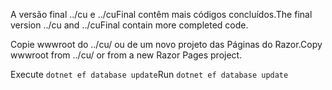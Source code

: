<span data-ttu-id="d1731-101">A versão final ../cu e ../cuFinal contêm mais códigos concluídos.</span><span class="sxs-lookup"><span data-stu-id="d1731-101">The final version ../cu and ../cuFinal contain more completed code.</span></span>

<span data-ttu-id="d1731-102">Copie wwwroot do ../cu/ ou de um novo projeto das Páginas do Razor.</span><span class="sxs-lookup"><span data-stu-id="d1731-102">Copy wwwroot from ../cu/ or from a new Razor Pages project.</span></span>

<span data-ttu-id="d1731-103">Execute `dotnet ef database update`</span><span class="sxs-lookup"><span data-stu-id="d1731-103">Run `dotnet ef database update`</span></span>
